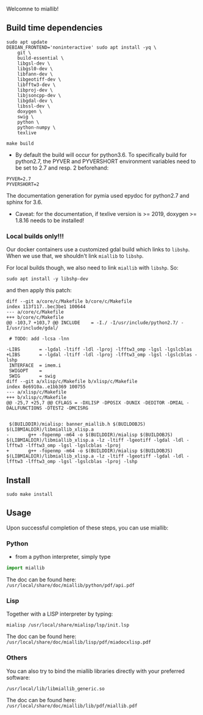 Welcomne to miallib!

## Build time dependencies

```
sudo apt update
DEBIAN_FRONTEND='noninteractive' sudo apt install -yq \
    git \
    build-essential \
    libgsl-dev \
    libgsl0-dev \
    libfann-dev \
    libgeotiff-dev \
    libfftw3-dev \
    libproj-dev \
    libjsoncpp-dev \
    libgdal-dev \
    libssl-dev \
    doxygen \
    swig \
    python \
    python-numpy \
    texlive
```


```
make build
```

+ By default the build will occur for python3.6.  To specifically build for python2.7, the PYVER and PYVERSHORT environment variables need to be set to 2.7 and resp. 2 beforehand:

```
PYVER=2.7
PYVERSHORT=2
```

The documentation generation for pymia used epydoc for python2.7 and sphinx for 3.6.

+ Caveat: for the documentation, if texlive version is >= 2019, doxygen >= 1.8.16 needs to be installed!



### Local builds only!!!

Our docker containers use a customized gdal build which links to `libshp`.
When we use that, we shouldn't link `miallib` to `libshp`.

For local builds though, we also need to link `miallib` with `libshp`. So:

```
sudo apt install -y libshp-dev
```

and then apply this patch:

```
diff --git a/core/c/Makefile b/core/c/Makefile
index 113f117..bec3be1 100644
--- a/core/c/Makefile
+++ b/core/c/Makefile
@@ -103,7 +103,7 @@ INCLUDE    = -I./ -I/usr/include/python2.7/ -I/usr/include/gdal/

 # TODO: add -lcsa -lnn

-LIBS       = -lgdal -ltiff -ldl -lproj -lfftw3_omp -lgsl -lgslcblas
+LIBS       = -lgdal -ltiff -ldl -lproj -lfftw3_omp -lgsl -lgslcblas -lshp
 INTERFACE  = imem.i
 SWIGOPT    =
 SWIG       = swig
diff --git a/xlisp/c/Makefile b/xlisp/c/Makefile
index 8e6910a..e1bb369 100755
--- a/xlisp/c/Makefile
+++ b/xlisp/c/Makefile
@@ -25,7 +25,7 @@ CFLAGS = -DXLISP -DPOSIX -DUNIX -DEDITOR -DMIAL -DALLFUNCTIONS -DTEST2 -DMCISRG


 $(BUILDDIR)/mialisp: banner_miallib.h $(BUILDOBJS) $(LIBMIALDIR)/libmiallib_xlisp.a
-       g++ -fopenmp -m64 -o $(BUILDDIR)/mialisp $(BUILDOBJS) $(LIBMIALDIR)/libmiallib_xlisp.a -lz -ltiff -lgeotiff -lgdal -ldl -lfftw3 -lfftw3_omp -lgsl -lgslcblas -lproj
+       g++ -fopenmp -m64 -o $(BUILDDIR)/mialisp $(BUILDOBJS) $(LIBMIALDIR)/libmiallib_xlisp.a -lz -ltiff -lgeotiff -lgdal -ldl -lfftw3 -lfftw3_omp -lgsl -lgslcblas -lproj -lshp
```

## Install

```
sudo make install

```

## Usage

Upon successful completion of these steps, you can use miallib:

### Python
- from a python interpreter, simply type

``` python
import miallib
```

The doc can be found here: `/usr/local/share/doc/miallib/python/pdf/api.pdf`


### Lisp

Together with a LISP interpreter by typing:

```
mialisp /usr/local/share/mialisp/lsp/init.lsp
```

The doc can be found here: `/usr/local/share/doc/miallib/lisp/pdf/miadocxlisp.pdf`

### Others

You can also try to bind the miallib libraries directly with your preferred software:
```
/usr/local/lib/libmiallib_generic.so
```

The doc can be found here: `/usr/local/share/doc/miallib/lib/pdf/miallib.pdf`

